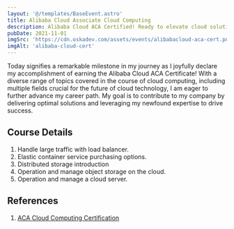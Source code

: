 ```yaml
---
layout: '@/templates/BaseEvent.astro'
title: Alibaba Cloud Associate Cloud Computing
description: Alibaba Cloud ACA Certified! Ready to elevate cloud solutions and propel career growth.
pubDate: 2021-11-01
imgSrc: 'https://cdn.oskadev.com/assets/events/alibabacloud-aca-cert.png'
imgAlt: 'alibaba-cloud-cert'
---
```


Today signifies a remarkable milestone in my journey as I joyfully declare my accomplishment of earning the Alibaba Cloud ACA Certificate! With a diverse range of topics covered in the course of cloud computing, including multiple fields crucial for the future of cloud technology, I am eager to further advance my career path. My goal is to contribute to my company by delivering optimal solutions and leveraging my newfound expertise to drive success.

## Course Details

1. Handle large traffic with load balancer.
2. Elastic container service purchasing options.
3. Distributed storage introduction
4. Operation and manage object storage on the cloud.
5. Operation and manage a cloud server.

## References

1. <a target="_blank" href="https://edu.alibabacloud.com/certification/aca_cloudcomputing">ACA Cloud Computing Certification</a>